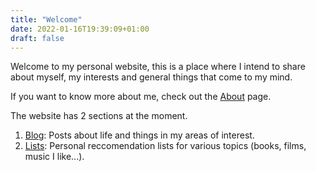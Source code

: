 ```yaml
---
title: "Welcome"
date: 2022-01-16T19:39:09+01:00
draft: false
---
```


Welcome to my personal website, this is a place where I intend to share about myself, my interests and general things that come to my mind.

If you want to know more about me, check out the [About](/about) page.

The website has 2 sections at the moment.

1. [Blog](/blog): Posts about life and things in my areas of interest.
2. [Lists](/lists): Personal reccomendation lists for various topics (books, films, music I like...).

